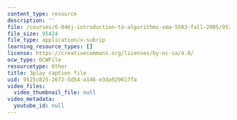 ```yaml
---
content_type: resource
description: ''
file: /courses/6-046j-introduction-to-algorithms-sma-5503-fall-2005/9525c82526725d54a146e3da929617fa_O3hI9FdxFOM.vtt
file_size: 95424
file_type: application/x-subrip
learning_resource_types: []
license: https://creativecommons.org/licenses/by-nc-sa/4.0/
ocw_type: OCWFile
resourcetype: Other
title: 3play caption file
uid: 9525c825-2672-5d54-a146-e3da929617fa
video_files:
  video_thumbnail_file: null
video_metadata:
  youtube_id: null
---
```

